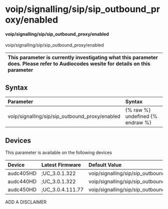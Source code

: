﻿---
description: voip/signalling/sip/sip_outbound_proxy/enabled
search: false
---

# voip/signalling/sip/sip_outbound_proxy/enabled

#### voip/signalling/sip/sip_outbound_proxy/enabled

voip/signalling/sip/sip_outbound_proxy/enabled


| This parameter is currently investigating what this parameter does. Please refer to Audiocodes wesite for details on this parameter | 
| :--- |

## Syntax
| Parameter | Syntax |
| :--- | :--- |
|voip/signalling/sip/sip_outbound_proxy/enabled | {% raw %} undefined {% endraw %}|

## Devices
This parameter is available on the following devices

| Device | Latest Firmware | Default Value |
|:---|:---|:---|
| audc405HD | ;UC_3.0.1.322 | voip/signalling/sip/sip_outbound_proxy/enabled=0 
| audc440HD | ;UC_3.0.1.322 | voip/signalling/sip/sip_outbound_proxy/enabled=0 
| audc450HD | ;UC_3.0.4.111.77 | voip/signalling/sip/sip_outbound_proxy/enabled=0 

ADD A DISCLAIMER
